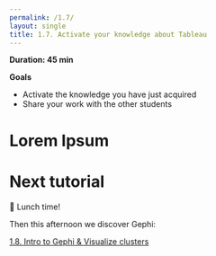 ```yaml
---
permalink: /1.7/
layout: single
title: 1.7. Activate your knowledge about Tableau
---
```


**Duration: 45 min**

**Goals**
* Activate the knowledge you have just acquired
* Share your work with the other students

# Lorem Ipsum

# Next tutorial

🥑 Lunch time!

Then this afternoon we discover Gephi:

[1.8. Intro to Gephi & Visualize clusters](../1.8/)
